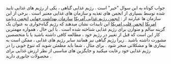 جواب کوتاه به این سوال "خیر" است .
رژیم غذایی گیاهی ، یکی از رژیم های غذایی تایید شده توسط بسیاری از انجمن های تغذیه و سازمان های غذایی معتبر است . 
برخی از این سازمان ها عبارتند از : 
 [انجمن رژیم غذایی آمریکا]
 [سازمان بهداشت جهانی] 
 [انجمن دیابت امریکا]
 [انجمن قلب امریکا]
این تاییدات نشان میدهند که رژیم گیاه‌خواری به عنوان یک گزینه سالم و متوازن برای رژیم غذایی شناخته شده است . 
 با این حال ، همواره مهمترین کار این است که قبل از تغییر در رژیم خود ، مطالعه کافی داشته باشید یا با متخصصین مشورت داشته باشید . زیرا رژیم گیاهی نیز همانند سایر رژیم های غذایی ، ممکن است به بیماری ها و مشکلاتی منجر شود . برای مثال ، شما باید مطمئن شوید که تنوع خوبی را در رژیم غذایی خود رعایت میکنید و جایگزین های مناسبی از نظر ارزش غذایی برای محصولات جانوری دارید .

[انجمن رژیم غذایی آمریکا]: https://pubmed.ncbi.nlm.nih.gov/27886704
[سازمان بهداشت جهانی]: https://iris.who.int/bitstream/handle/10665/349086/WHO-EURO-2021-4007-43766-61591-eng.pdf?sequence=1
[انجمن دیابت امریکا]: https://diabetes.org/food-nutrition/meal-planning/vegan-meal-planning-tips
[انجمن قلب امریکا]: https://www.heart.org/en/news/2021/08/04/eating-a-plant-based-diet-at-any-age-may-lower-cardiovascular-risk